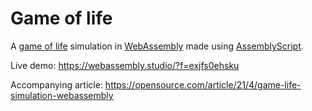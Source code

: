 # Game of life

A [game of life](https://en.wikipedia.org/wiki/Conway's_Game_of_Life) simulation in [WebAssembly](https://webassembly.org) made using [AssemblyScript](https://assemblyscript.org).

Live demo: https://webassembly.studio/?f=exjfs0ehsku

Accompanying article: https://opensource.com/article/21/4/game-life-simulation-webassembly
